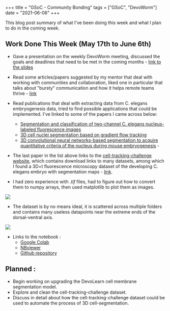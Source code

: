 +++
title =  "GSoC - Community Bonding"
tags = ["GSoC", "DevoWorm"]
date = "2021-06-06"
+++

This blog post summary of what I've been doing this week and what I plan to do in the coming week.

## Work Done This Week (May 17th to June 6th)
* Gave a presentation on the weekly DevoWorm meeting, discussed the goals and deadlines that need to be met in the coming months - [link to the slides](https://docs.google.com/presentation/d/1VR5oWVtKlGROYGVXpA4JboOeKzyke3N0hIJUphotOZA/edit?usp=sharing)
* Read some articles/papers suggested by my mentor that deal with working with communities and collaboration, liked one in particular that talks about "bursty" communication and how it helps remote teams thrive - [link](https://drive.google.com/file/d/1Kf6zMxhCUX0orIAPlDsHfSvzxUoAh9B3/view)
* Read publications that deal with extracting data from C. elegans embryogenesis data, tried to find possible applications that could be implemented. I've linked to some of the papers I came across below:
  * [Segmentation and classification of two-channel C. elegans nucleus-labeled fluorescence images](https://www.ncbi.nlm.nih.gov/pmc/articles/PMC5602880/)
  * [3D cell nuclei segmentation based on gradient flow tracking](https://www.researchgate.net/publication/6055472_3D_cell_nuclei_segmentation_based_on_gradient_flow_tracking)
  * [3D convolutional neural networks-based segmentation to acquire quantitative criteria of the nucleus during mouse embryogenesis](https://www.nature.com/articles/s41540-020-00152-8) - 

* The last paper in the list above links to the [cell-tracking-challenge website](http://celltrackingchallenge.net/), which contains download links to many datasets, among which I found a 3D+t fluorescence microscopy dataset of the developing C. elegans embryo with segmentation maps - [link](http://celltrackingchallenge.net/3d-datasets/).

* I had zero experience with _.tif_ files, had to figure out how to convert them to numpy arrays, then used matplotlib to plot them as images.

![](../images/gsoc-community-bonding-1/inferno_sbs_celltrackingchallenge.png)

* The dataset is by no means ideal, it is scattered across multiple folders and contains many useless datapoints near the extreme ends of the dorsal-ventral axis.

![](../images/gsoc-community-bonding-1/inferno_sbs_celltrackingchallenge_grid.png)

* Links to the notebook :
  * [Google Colab](https://colab.research.google.com/github/Mainakdeb/GSoC-2021/blob/main/3d-embryo-segmentation/explore_and_preprocess_data.ipynb)
  * [NBviewer](https://nbviewer.jupyter.org/github/Mainakdeb/GSoC-2021/blob/main/3d-embryo-segmentation/explore_and_preprocess_data.ipynb)
  * [Github repository](https://github.com/Mainakdeb/GSoC-2021)
## Planned :
* Begin working on upgrading the DevoLearn cell membrane segmentation model. 
* Explore and clean the cell-tracking-challenge dataset. 
* Discuss in detail about how the cell-tracking-challenge dataset could be used to automate the process of 3D cell-segmentation.
